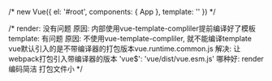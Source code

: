 

/* new Vue({
  el: '#root',
  components: {
    App
  },
  template: '<App/>'
}) */

/* 
render: 没有问题
  原因: 内部使用vue-template-compliler提前编译好了模板
template: 有问题
  原因: 
      不使用vue-template-compliler, 就不能编译template
      vue默认引入的是不带编译器的打包版本vue.runtime.common.js
  解决: 让webpack打包引入带编译器的版本
      'vue$': 'vue/dist/vue.esm.js'
哪种好: render
    编码简洁
    打包文件小
*/